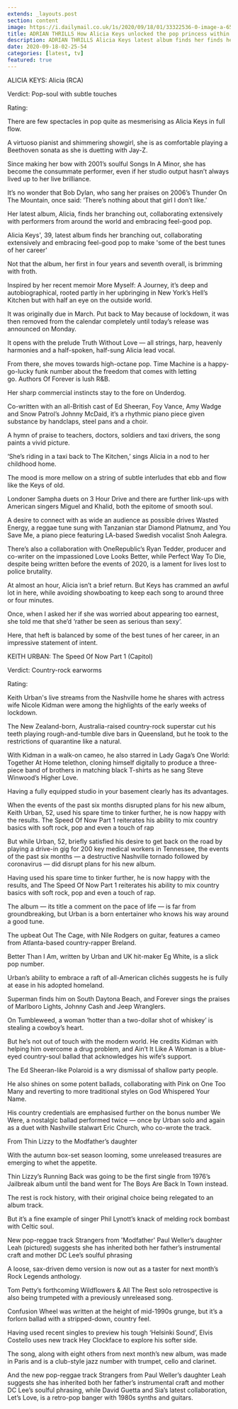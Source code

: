```yaml
---
extends: _layouts.post
section: content
image: https://i.dailymail.co.uk/1s/2020/09/18/01/33322536-0-image-a-65_1600388288765.jpg 
title: ADRIAN THRILLS How Alicia Keys unlocked the pop princess within 
description: ADRIAN THRILLS Alicia Keys latest album finds her finds her branching out and embracing feel-good pop to make some of the best tunes of her career. 
date: 2020-09-18-02-25-54 
categories: [latest, tv] 
featured: true 
--- 
```

ALICIA KEYS: Alicia (RCA)

Verdict: Pop-soul with subtle touches  

Rating: 

There are few spectacles in pop quite as mesmerising as Alicia Keys in full flow. 

A virtuoso pianist and shimmering showgirl, she is as comfortable playing a Beethoven sonata as she is duetting with Jay-Z.

Since making her bow with 2001’s soulful Songs In A Minor, she has become the consummate performer, even if her studio output hasn’t always lived up to her live brilliance.

It’s no wonder that Bob Dylan, who sang her praises on 2006’s Thunder On The Mountain, once said: ‘There’s nothing about that girl I don’t like.’ 

Her latest album, Alicia, finds her branching out, collaborating extensively with performers from around the world and embracing feel-good pop.

Alicia Keys', 39, latest album finds her branching out, collaborating extensively and embracing feel-good pop to make 'some of the best tunes of her career'

Not that the album, her first in four years and seventh overall, is brimming with froth. 

Inspired by her recent memoir More Myself: A Journey, it’s deep and autobiographical, rooted partly in her upbringing in New York’s Hell’s Kitchen but with half an eye on the outside world.

It was originally due in March. Put back to May because of lockdown, it was then removed from the calendar completely until today’s release was announced on Monday.

It opens with the prelude Truth Without Love — all strings, harp, heavenly harmonies and a half-spoken, half-sung Alicia lead vocal. 

From there, she moves towards high-octane pop. Time Machine is a happy-go-lucky funk number about the freedom that comes with letting go. Authors Of Forever is lush R&B.

Her sharp commercial instincts stay to the fore on Underdog. 

Co-written with an all-British cast of Ed Sheeran, Foy Vance, Amy Wadge and Snow Patrol’s Johnny McDaid, it’s a rhythmic piano piece given substance by handclaps, steel pans and a choir.

A hymn of praise to teachers, doctors, soldiers and taxi drivers, the song paints a vivid picture. 

‘She’s riding in a taxi back to The Kitchen,’ sings Alicia in a nod to her childhood home.

The mood is more mellow on a string of subtle interludes that ebb and flow like the Keys of old. 

Londoner Sampha duets on 3 Hour Drive and there are further link-ups with American singers Miguel and Khalid, both the epitome of smooth soul.

A desire to connect with as wide an audience as possible drives Wasted Energy, a reggae tune sung with Tanzanian star Diamond Platnumz, and You Save Me, a piano piece featuring LA-based Swedish vocalist Snoh Aalegra.

There’s also a collaboration with OneRepublic’s Ryan Tedder, producer and co-writer on the impassioned Love Looks Better, while Perfect Way To Die, despite being written before the events of 2020, is a lament for lives lost to police brutality.

At almost an hour, Alicia isn’t a brief return. But Keys has crammed an awful lot in here, while avoiding showboating to keep each song to around three or four minutes.

Once, when I asked her if she was worried about appearing too earnest, she told me that she’d ‘rather be seen as serious than sexy’. 

Here, that heft is balanced by some of the best tunes of her career, in an impressive statement of intent.

KEITH URBAN: The Speed Of Now Part 1 (Capitol)

Verdict: Country-rock earworms 

Rating: 

Keith Urban's live streams from the Nashville home he shares with actress wife Nicole Kidman were among the highlights of the early weeks of lockdown.

The New Zealand-born, Australia-raised country-rock superstar cut his teeth playing rough-and-tumble dive bars in Queensland, but he took to the restrictions of quarantine like a natural.

With Kidman in a walk-on cameo, he also starred in Lady Gaga’s One World: Together At Home telethon, cloning himself digitally to produce a three-piece band of brothers in matching black T-shirts as he sang Steve Winwood’s Higher Love. 

Having a fully equipped studio in your basement clearly has its advantages.

When the events of the past six months disrupted plans for his new album, Keith Urban, 52, used his spare time to tinker further, he is now happy with the results. The Speed Of Now Part 1 reiterates his ability to mix country basics with soft rock, pop and even a touch of rap

But while Urban, 52, briefly satisfied his desire to get back on the road by playing a drive-in gig for 200 key medical workers in Tennessee, the events of the past six months — a destructive Nashville tornado followed by coronavirus — did disrupt plans for his new album.

Having used his spare time to tinker further, he is now happy with the results, and The Speed Of Now Part 1 reiterates his ability to mix country basics with soft rock, pop and even a touch of rap. 

The album — its title a comment on the pace of life — is far from groundbreaking, but Urban is a born entertainer who knows his way around a good tune.

The upbeat Out The Cage, with Nile Rodgers on guitar, features a cameo from Atlanta-based country-rapper Breland.

Better Than I Am, written by Urban and UK hit-maker Eg White, is a slick pop number.

Urban’s ability to embrace a raft of all-American clichés suggests he is fully at ease in his adopted homeland.

Superman finds him on South Daytona Beach, and Forever sings the praises of Marlboro Lights, Johnny Cash and Jeep Wranglers.

On Tumbleweed, a woman ‘hotter than a two-dollar shot of whiskey’ is stealing a cowboy’s heart.

But he’s not out of touch with the modern world. He credits Kidman with helping him overcome a drug problem, and Ain’t It Like A Woman is a blue-eyed country-soul ballad that acknowledges his wife’s support. 

The Ed Sheeran-like Polaroid is a wry dismissal of shallow party people.

He also shines on some potent ballads, collaborating with Pink on One Too Many and reverting to more traditional styles on God Whispered Your Name. 

His country credentials are emphasised further on the bonus number We Were, a nostalgic ballad performed twice — once by Urban solo and again as a duet with Nashville stalwart Eric Church, who co-wrote the track. 

From Thin Lizzy to the Modfather’s daughter

With the autumn box-set season looming, some unreleased treasures are emerging to whet the appetite.

Thin Lizzy’s Running Back was going to be the first single from 1976’s Jailbreak album until the band went for The Boys Are Back In Town instead.

The rest is rock history, with their original choice being relegated to an album track.

But it’s a fine example of singer Phil Lynott’s knack of melding rock bombast with Celtic soul. 

New pop-reggae track Strangers from 'Modfather' Paul Weller’s daughter Leah (pictured) suggests she has inherited both her father’s instrumental craft and mother DC Lee’s soulful phrasing

A loose, sax-driven demo version is now out as a taster for next month’s Rock Legends anthology.

Tom Petty’s forthcoming Wildflowers & All The Rest solo retrospective is also being trumpeted with a previously unreleased song. 

Confusion Wheel was written at the height of mid-1990s grunge, but it’s a forlorn ballad with a stripped-down, country feel.

Having used recent singles to preview his tough ‘Helsinki Sound’, Elvis Costello uses new track Hey Clockface to explore his softer side. 

The song, along with eight others from next month’s new album, was made in Paris and is a club-style jazz number with trumpet, cello and clarinet.

And the new pop-reggae track Strangers from Paul Weller’s daughter Leah suggests she has inherited both her father’s instrumental craft and mother DC Lee’s soulful phrasing, while David Guetta and Sia’s latest collaboration, Let’s Love, is a retro-pop banger with 1980s synths and guitars. 

